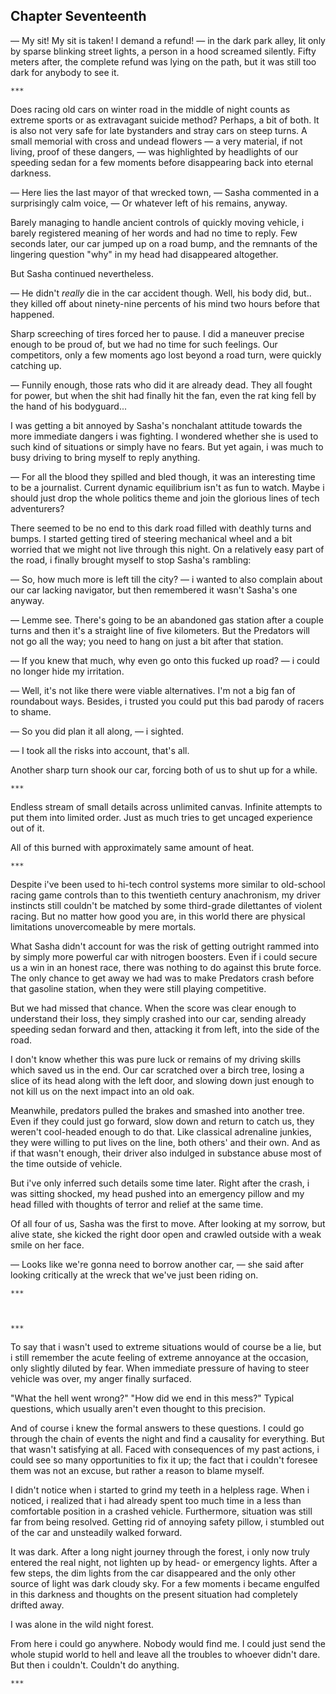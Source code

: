 Chapter Seventeenth
-------------------

— My sit! My sit is taken! I demand a refund! — in the dark park alley, lit only
by sparse blinking street lights, a person in a hood screamed silently. Fifty
meters after, the complete refund was lying on the path, but it was still too
dark for anybody to see it.

    ***

Does racing old cars on winter road in the middle of night counts as extreme
sports or as extravagant suicide method? Perhaps, a bit of both. It is also not
very safe for late bystanders and stray cars on steep turns. A small memorial
with cross and undead flowers — a very material, if not living, proof of these
dangers, — was highlighted by headlights of our speeding sedan for a few moments
before disappearing back into eternal darkness.

— Here lies the last mayor of that wrecked town, — Sasha commented in a
surprisingly calm voice, — Or whatever left of his remains, anyway.

Barely managing to handle ancient controls of quickly moving vehicle, i barely
registered meaning of her words and had no time to reply. Few seconds later, our
car jumped up on a road bump, and the remnants of the lingering question "why"
in my head had disappeared altogether.

But Sasha continued nevertheless.

— He didn't *really* die in the car accident though. Well, his body did,
but.. they killed off about ninety-nine percents of his mind two hours before
that happened.

Sharp screeching of tires forced her to pause. I did a maneuver precise enough
to be proud of, but we had no time for such feelings. Our competitors, only a few
moments ago lost beyond a road turn, were quickly catching up.

— Funnily enough, those rats who did it are already dead. They all fought for
power, but when the shit had finally hit the fan, even the rat king fell by the
hand of his bodyguard...

I was getting a bit annoyed by Sasha's nonchalant attitude towards the more
immediate dangers i was fighting. I wondered whether she is used to such kind of
situations or simply have no fears. But yet again, i was much to busy driving to
bring myself to reply anything.

— For all the blood they spilled and bled though, it was an interesting time to
be a journalist. Current dynamic equilibrium isn't as fun to watch. Maybe i
should just drop the whole politics theme and join the glorious lines of tech
adventurers?

There seemed to be no end to this dark road filled with deathly turns and
bumps. I started getting tired of steering mechanical wheel and a bit worried
that we might not live through this night. On a relatively easy part of the
road, i finally brought myself to stop Sasha's rambling:

— So, how much more is left till the city? — i wanted to also complain about our
car lacking navigator, but then remembered it wasn't Sasha's one anyway.

— Lemme see. There's going to be an abandoned gas station after a couple turns
and then it's a straight line of five kilometers. But the Predators will not go
all the way; you need to hang on just a bit after that station.

— If you knew that much, why even go onto this fucked up road? — i could no
longer hide my irritation.

— Well, it's not like there were viable alternatives. I'm not a big fan of
roundabout ways. Besides, i trusted you could put this bad parody of racers to
shame.

— So you did plan it all along, — i sighted.

— I took all the risks into account, that's all.

Another sharp turn shook our car, forcing both of us to shut up for a while.

    ***

Endless stream of small details across unlimited canvas. Infinite attempts to
put them into limited order. Just as much tries to get uncaged experience out of
it.

All of this burned with approximately same amount of heat.

    ***

Despite i've been used to hi-tech control systems more similar to old-school
racing game controls than to this twentieth century anachronism, my driver
instincts still couldn't be matched by some third-grade dilettantes of violent
racing. But no matter how good you are, in this world there are physical
limitations unovercomeable by mere mortals.

What Sasha didn't account for was the risk of getting outright rammed into by
simply more powerful car with nitrogen boosters. Even if i could secure us a win
in an honest race, there was nothing to do against this brute force. The only
chance to get away we had was to make Predators crash before that gasoline
station, when they were still playing competitive.

But we had missed that chance. When the score was clear enough to understand
their loss, they simply crashed into our car, sending already speeding sedan
forward and then, attacking it from left, into the side of the road.

I don't know whether this was pure luck or remains of my driving skills which
saved us in the end. Our car scratched over a birch tree, losing a slice of its
head along with the left door, and slowing down just enough to not kill us on
the next impact into an old oak.

Meanwhile, predators pulled the brakes and smashed into another tree. Even if
they could just go forward, slow down and return to catch us, they weren't
cool-headed enough to do that. Like classical adrenaline junkies, they were
willing to put lives on the line, both others' and their own. And as if that
wasn't enough, their driver also indulged in substance abuse most of the time
outside of vehicle.

But i've only inferred such details some time later. Right after the crash, i
was sitting shocked, my head pushed into an emergency pillow and my head filled
with thoughts of terror and relief at the same time.

Of all four of us, Sasha was the first to move. After looking at my sorrow, but
alive state, she kicked the right door open and crawled outside with a weak
smile on her face.

— Looks like we're gonna need to borrow another car, — she said after looking
critically at the wreck that we've just been riding on.

    ***



    ***

To say that i wasn't used to extreme situations would of course be a lie, but i
still remember the acute feeling of extreme annoyance at the occasion, only
slightly diluted by fear. When immediate pressure of having to steer vehicle was
over, my anger finally surfaced.

"What the hell went wrong?" "How did we end in this mess?" Typical questions,
which usually aren't even thought to this precision.

And of course i knew the formal answers to these questions. I could go through
the chain of events the night and find a causality for everything. But that
wasn't satisfying at all. Faced with consequences of my past actions, i could
see so many opportunities to fix it up; the fact that i couldn't foresee them
was not an excuse, but rather a reason to blame myself.

I didn't notice when i started to grind my teeth in a helpless rage. When i
noticed, i realized that i had already spent too much time in a less than
comfortable position in a crashed vehicle. Furthermore, situation was still far
from being resolved. Getting rid of annoying safety pillow, i stumbled out of
the car and unsteadily walked forward.

It was dark. After a long night journey through the forest, i only now truly
entered the real night, not lighten up by head- or emergency lights. After a few
steps, the dim lights from the car disappeared and the only other source of
light was dark cloudy sky. For a few moments i became engulfed in this darkness
and thoughts on the present situation had completely drifted away.

I was alone in the wild night forest.

From here i could go anywhere. Nobody would find me. I could just send the whole
stupid world to hell and leave all the troubles to whoever didn't dare. But then
i couldn't. Couldn't do anything.

    ***
